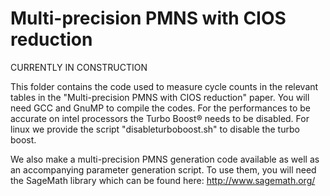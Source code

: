 # Multi-precision PMNS with CIOS reduction

CURRENTLY IN CONSTRUCTION

This folder contains the code used to measure cycle counts in the relevant tables in the "Multi-precision PMNS with CIOS reduction" paper. You will need GCC and GnuMP to compile the codes. For the performances to be accurate on intel processors the Turbo Boost® needs to be disabled. For linux we provide the script "disableturboboost.sh" to disable the turbo boost.

We also make a multi-precision PMNS generation code available as well as an accompanying parameter generation script. To use them, you will need the SageMath library which can be found here: http://www.sagemath.org/

